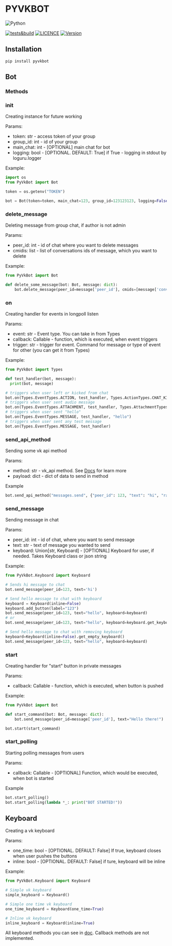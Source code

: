# PYVKBOT

![Python](https://img.shields.io/badge/Python-3776AB?style=for-the-badge&logo=Python&logoColor=black)

[![tests&build](https://img.shields.io/github/workflow/status/zeph1rrinc/pyvkbot/tests/master?label=test%26build&logo=github&logoColor=white)](https://github.com/zeph1rrinc/pyvkbot/actions)
[![LICENCE](https://img.shields.io/badge/License-MIT-yellow.svg?logo=ReadtheDocs&logoColor=white)](/LICENSE.md)
[![Version](https://img.shields.io/pypi/v/pyvkbot?logo=pypi&logoColor=white)](https://pypi.org/project/PyVkBot/)

## Installation

```
pip install pyvkbot
```

## Bot
### Methods
### init
Creating instance for future working

Params:
- token: str - access token of your group
- group_id: int - id of your group
- main_chat: int - [OPTIONAL] main chat for bot
- logging: bool - [OPTIONAL. DEFAULT: True] if True - logging in stdout by loguru.logger

Example:

```python
import os
from PyVkBot import Bot

token = os.getenv("TOKEN")

bot = Bot(token=token, main_chat=123, group_id=123123123, logging=False)
```

### delete_message
Deleting message from group chat, if author is not admin

Params:
- peer_id: int - id of chat where you want to delete messages
- cmidis: list - list of conversations ids of message, which you want to delete

Example:
```python
from PyVkBot import Bot

def delete_some_message(bot: Bot, message: dict):
    bot.delete_message(peer_id=message['peer_id'], cmids=[message['conversation_message_id']])
```

### on
Creating handler for events in longpoll listen

Params:
- event: str - Event type. You can take in from Types
- callback: Callable - function, which is executed, when event triggers
- trigger: str - trigger for event. Command for message or type of event for other (you can get it from Types)

Example:

```python
from PyVkBot import Types

def test_handler(bot, message):
  print(bot, message)

# triggers when user left or kicked from chat
bot.on(Types.EventTypes.ACTION, test_handler, Types.ActionTypes.CHAT_KICK_USER)
# triggers when user sent audio message
bot.on(Types.EventTypes.ATTACHMENT, test_handler, Types.AttachmentTypes.AUDIO_MESSAGE)
# triggers when user sent "hello"
bot.on(Types.EventTypes.MESSAGE, test_handler, "hello")
# triggers when user sent any test message
bot.on(Types.EventTypes.MESSAGE, test_handler)
```

### send_api_method
Sending some vk api method

Params:
- method: str - vk_api method. See [Docs](https://dev.vk.com/method?ref=tjournal.ru) for learn more
- payload: dict - dict of data to send in method

Example
```python
bot.send_api_method("messages.send", {"peer_id": 123, "text": "hi", "random_id":0})
```

### send_message
Sending message in chat

Params:
- peer_id: int - id of chat, where you want to send message
- text: str - text of message you wanted to send
- keyboard: Union[str, Keyboard] - [OPTIONAL] Keyboard for user, if needed. Takes Keyboard class or json string

Example:
```python
from PyVkBot.Keyboard import Keyboard

# Sends hi message to chat
bot.send_message(peer_id=123, text='hi')

# Send hello message to chat with keyboard
keyboard = Keyboard(inline=False)
keyboard.add_button(label="123")
bot.send_message(peer_id=123, text="hello", keyboard=keyboard)
# or
bot.send_message(peer_id=123, text="hello", keyboard=keyboard.get_keyboard())

# Send hello message to chat with removing keyboard
keyboard=Keyboard(inline=False).get_empty_keyboard()
bot.send_message(peer_id=123, text="hello", keyboard=keyboard)
```

### start
Creating handler for "start" button in private messages

Params:
- callback: Callable - function, which is executed, when button is pushed

Example:
```python
from PyVkBot import Bot

def start_command(bot: Bot, message: dict):
    bot.send_message(peer_id=message['peer_id'], text="Hello there!")

bot.start(start_command)
```

### start_polling
Starting polling messages from users

Params:
- callback: Callable - [OPTIONAL] Function, which would be executed, when bot is started

Example
```python
bot.start_polling()
bot.start_polling(lambda *_: print("BOT STARTED!"))
```

## Keyboard
Creating a vk keyboard

Params:
- one_time: bool - [OPTIONAL. DEFAULT: False] If true, keyboard closes when user pushes the buttons
- inline: bool - [OPTIONAL. DEFAULT: False] if ture, keyboard will be inline

Example:
```python
from PyVkBot.Keyboard import Keyboard

# Simple vk keyboard
simple_keyboard = Keyboard()

# Simple one time vk keyboard
one_time_keyboard = Keyboard(one_time=True)

# Inline vk keyboard
inline_keyboard = Keyboard(inline=True)
```

All keyboard methods you can see in [doc](https://vk-api.readthedocs.io/en/latest/keyboard.html). Callback methods are not implemented.